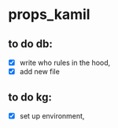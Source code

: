 # props_kamil

## to do db:

- [x] write who rules in the hood,
- [x] add new file

## to do kg:

- [x] set up environment,
